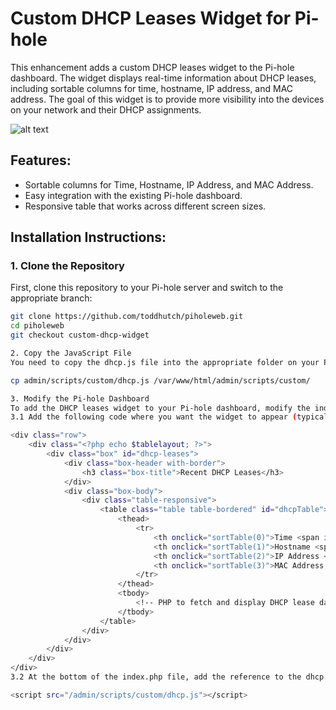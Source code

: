 # Custom DHCP Leases Widget for Pi-hole

This enhancement adds a custom DHCP leases widget to the Pi-hole dashboard. The widget displays real-time information about DHCP leases, including sortable columns for time, hostname, IP address, and MAC address. The goal of this widget is to provide more visibility into the devices on your network and their DHCP assignments.

![alt text](image.png)

## Features:
- Sortable columns for Time, Hostname, IP Address, and MAC Address.
- Easy integration with the existing Pi-hole dashboard.
- Responsive table that works across different screen sizes.

## Installation Instructions:

### 1. Clone the Repository
First, clone this repository to your Pi-hole server and switch to the appropriate branch:
```bash
git clone https://github.com/toddhutch/piholeweb.git
cd piholeweb
git checkout custom-dhcp-widget

2. Copy the JavaScript File
You need to copy the dhcp.js file into the appropriate folder on your Pi-hole server:

cp admin/scripts/custom/dhcp.js /var/www/html/admin/scripts/custom/

3. Modify the Pi-hole Dashboard
To add the DHCP leases widget to your Pi-hole dashboard, modify the index.php file located in /var/www/html/admin/:
3.1 Add the following code where you want the widget to appear (typically below existing dashboard elements like "Top Clients"):

<div class="row">
    <div class="<?php echo $tablelayout; ?>">
        <div class="box" id="dhcp-leases">
            <div class="box-header with-border">
                <h3 class="box-title">Recent DHCP Leases</h3>
            </div>
            <div class="box-body">
                <div class="table-responsive">
                    <table class="table table-bordered" id="dhcpTable">
                        <thead>
                            <tr>
                                <th onclick="sortTable(0)">Time <span id="timeSort"></span></th>
                                <th onclick="sortTable(1)">Hostname <span id="hostnameSort"></span></th>
                                <th onclick="sortTable(2)">IP Address <span id="ipSort"></span></th>
                                <th onclick="sortTable(3)">MAC Address <span id="macSort"></span></th>
                            </tr>
                        </thead>
                        <tbody>
                            <!-- PHP to fetch and display DHCP lease data here -->
                        </tbody>
                    </table>
                </div>
            </div>
        </div>
    </div>
</div>
3.2 At the bottom of the index.php file, add the reference to the dhcp.js file:

<script src="/admin/scripts/custom/dhcp.js"></script>